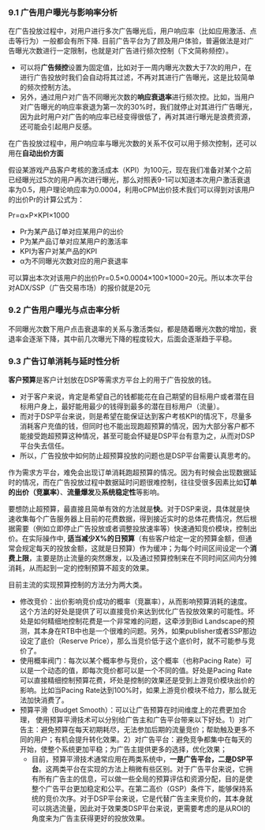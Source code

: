 ### 9.1 广告用户曝光与影响率分析
在广告投放过程中，对用户进行多次广告曝光后，用户响应率（比如应用激活、点击等行为）一般都会有所下降. 目前广告平台为了顾及用户体验，普遍做法是对广告曝光次数进行一定限制，也就是对广告进行频次控制（下文简称频控）。

- 可以将**广告频控**设置为固定值，比如对于一周内曝光次数大于7次的用户，在进行广告投放时我们会自动将其过滤，不再对其进行广告曝光，这是比较简单的频次控制方法。
- 另外，通过用户对广告不同曝光次数的**响应衰退率**进行频次控。比如，当用户对广告曝光的响应率衰退为第一次的30%时，我们就停止对其进行广告曝光，因为此时用户对广告的响应率已经变得很低了，再对其进行曝光是浪费资源，还可能会引起用户反感。

在广告投放过程中，用户响应率与曝光次数的关系不仅可以用于频次控制，还可以用在**自动出价方面**

假设某游戏产品客户考核的激活成本（KPI）为100元，现在我们准备对某个之前已经曝光过5次的用户再次进行曝光，那么对照表9-1可以知道本次用户激活衰退率为0.5，用户理论响应率为0.0004，利用oCPM出价技术我们可以得到对该用户的出价Pr的计算公式为：

Pr=α×P×KPI×1000
- Pr为某产品订单对应某用户的出价
- P为某产品订单对应某用户的激活率
- KPI为客户对某产品的KPI
- α为不同曝光次数对应的用户衰退率

可以算出本次对该用户的出价Pr=0.5×0.0004×100×1000=20元。所以本次平台对ADX/SSP（广告交易市场）的报价就是20元

### 9.2 广告用户曝光与点击率分析

不同曝光次数下用户点击衰退率的关系与激活类似，都是随着曝光次数的增加，衰退率会逐渐下降，其中前几次曝光下降的程度较大，后面会逐渐趋于平稳。


### 9.3 广告订单消耗与延时性分析
**客户预算**是客户计划放在DSP等需求方平台上的用于广告投放的钱。
- 对于客户来说，肯定是希望自己的钱都能花在自己期望的目标用户或者潜在目标用户身上，最好能用最少的钱得到最多的潜在目标用户（流量）。
- 而对于DSP平台来说，则是希望在能保证达到客户考核KPI的情况下，尽量多消耗客户充值的钱，但同时也不能出现跑超预算的情况，因为大部分客户都不能接受跑超预算这种情况，甚至可能会怀疑是DSP平台有意为之，从而对DSP平台失去信任。
- 所以，广告投放中如何防止超预算投放的问题也是DSP平台需要认真思考的。

作为需求方平台，难免会出现订单消耗跑超预算的情况。因为有时候会出现数据延时的情况，而在广告投放过程中数据延时问题很难控制，往往受很多因素比如**订单的出价（竞赢率）**、**流量爆发**及**系统稳定性**等影响。


要想防止超预算，最直接且简单有效的方法就是**快**。对于DSP来说，具体就是快速收集每个广告服务器上目前的花费数据，得到接近实时的总体花费情况，然后根据需要（例如立即停止广告投放或者调整投放速率等）快速通知竞价模块，控制出价。在实际操作中, **适当减少X%的日预算**（有些客户给定一定的预算金额，但通常会规定每天的投放金额，这就是日预算）作为缓冲；为每个时间区间设定一个**消费上限**，主要是防止流量的突然爆发，以及通过预算控制来在不同时间区间内分摊消耗，从而起到一定的控制预算不超支的效果。

目前主流的实现预算控制的方法分为两大类。
- 修改竞价：出价影响竞价成功的概率（竞赢率），从而影响预算消耗的速度。这个方法的好处是提供了可以直接竞价来达到优化广告投放效果的可能性。坏处是如何精细地控制花费是一个非常难的问题，这牵涉到Bid Landscape的预测，其本身在RTB中也是一个很难的问题。另外，如果publisher或者SSP那边设定了底价（Reserve Price），那么当竞价低于这个底价时，就不可能参与竞价了。
- 使用概率阀门：每次以某个概率参与竞价，这个概率（也称Pacing Rate）可以是一个动态的值，即每次竞价都可以是一个不同的值。好处是Pacing Rate可以直接精细控制预算花费，坏处是控制的效果还是受到上游竞价模块出价的影响。比如当Pacing Rate达到100%时，如果上游竞价模块不给力，那么就无法加快消费了。
- 预算平滑（Budget Smooth）：可以让广告预算在时间维度上的花费更加合理， 使用预算平滑技术可以分别给广告主和广告平台带来以下好处。1）对广告主：避免预算在每天初期耗尽，无法参加后期的流量竞价；帮助触及更多不同的用户；有机会提升转化效果。2）对广告平台：避免竞争都集中在每天的开始，使整个系统更加平稳；为广告主提供更多的选择，优化效果；
  - 目前，预算平滑技术通常应用在两类系统中，**一是广告平台，二是DSP平台**。这两类平台在实现的方法上稍微有些区别。对于广告平台来说，它拥有所有广告主的信息，可以做一些全局的预算评估和资源分配，目的是使整个广告平台更加稳定和公平。在第二高价（GSP）条件下，能够保持系统的竞价次序。对于DSP平台来说，它是代替广告主来竞价的，其本身就可以挑选流量，因此对于效果类DSP平台来说，更需要考虑的是从ROI的角度来为广告主获得更好的投放效果。
